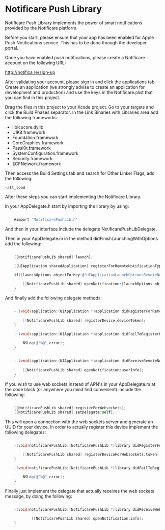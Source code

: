 Notificare Push Library
===================

Notificare Push Library implements the power of smart notifications provided by the Notificare platform.

Before you start, please ensure that your app has been enabled for Apple Push Notifications service. This has to be done through the developer portal.

Once you have enabled push notifications, please create a Notificare account on the following  URL:

http://notifica.re/sign-up

After validating your account, please sign in and click the applications tab. Create an application (we strongly advise to create an application for development and production) and use the keys in the Notificare.plist that you can find in this project. 

Drag the files in this project to your Xcode project. Go to your targets and click the Build Phases separator. In the Link Binaries with Libraries area add the following frameworks:

- libicucore.dylib
- UIKit.framework
- Foundation.framework
- CoreGraphics.framework
- PassKit.framework
- SystemConfiguration.framework
- Security.framework
- §CFNetwork.framework

Then access the Build Settings tab and search for Other Linker Flags, add the following:

	-all_load

After these steps you can start implementing the Notificare Library.

In your AppDelegate.h start by importing the library by using:

``` objective-c

	#import "NotificarePushLib.h"
```

And then in your interface include the delegate NotificarePushLibDelegate.

Then in your AppDelegate.m in the method didFinishLaunchingWithOptions add the following:

``` objective-c

	[[NotificarePushLib shared] launch];

	[[UIApplication sharedApplication] registerForRemoteNotificationTypes:(UIRemoteNotificationTypeBadge | UIRemoteNotificationTypeSound | UIRemoteNotificationTypeAlert)];
    
	if([launchOptions objectForKey:@"UIApplicationLaunchOptionsRemoteNotificationKey"]){

		[[NotificarePushLib shared] openNotification:[launchOptions objectForKey:@"UIApplicationLaunchOptionsRemoteNotificationKey"]];
	}
```


And finally add the following delegate methods:

``` objective-c

	- (void)application:(UIApplication *)application didRegisterForRemoteNotificationsWithDeviceToken:(NSData *)deviceToken {
    
	    [[NotificarePushLib shared] registerDevice:deviceToken];
	}

	- (void)application:(UIApplication *)application didFailToRegisterForRemoteNotificationsWithError:(NSError *)error{
    
	    NSLog(@"%@",error);
	}


	- (void)application:(UIApplication *)application didReceiveRemoteNotification:(NSDictionary *)userInfo {
   
	    [[NotificarePushLib shared] openNotification:userInfo];
	}
```

If you wish to use web sockets instead of APN's in your AppDelegate.m at the code block (or anywhere you mind find convenient) include the following:


``` objective-c

	[[NotificarePushLib shared] registerForWebsockets];
	[[NotificarePushLib shared] setDelegate:self];
```

This will open a connection with the web sockets server and generate an UUID for your device. In order to actually register this device implement the following delegates:

``` objective-c

	-(void)notificarePushLib:(NotificarePushLib *)library didRegisterForWebsocketsNotifications:(NSString *)token{

		[[NotificarePushLib shared] registerDeviceForWebsockets:token];
	}

	-(void)notificarePushLib:(NotificarePushLib *)library didFailToRegisterWebsocketNotifications:(NSError *)error{

		NSLog(@"%@",error);
	}
```

Finally just implement the delegate that actually receives the web sockets message, by doing the following:

``` objective-c

	-(void)notificarePushLib:(NotificarePushLib *)library didReceiveWebsocketNotification:(NSDictionary *)info{
    
    		[[NotificarePushLib shared] openNotification:info];
	}
```





